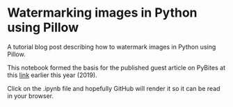# Watermarking images in Python using Pillow
A tutorial blog post describing how to watermark images in Python using Pillow.


This notebook formed the basis for the published guest article on PyBites at this [link](https://pybit.es/pillow-intro.html) earlier this year (2019).


Click on the .ipynb file and hopefully GitHub will render it so it can be read in your browser. 

